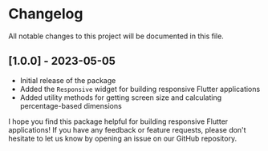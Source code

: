 # Changelog

All notable changes to this project will be documented in this file.

## [1.0.0] - 2023-05-05

- Initial release of the package
- Added the `Responsive` widget for building responsive Flutter applications
- Added utility methods for getting screen size and calculating percentage-based dimensions

I hope you find this package helpful for building responsive Flutter applications! If you have any feedback or feature requests, please don't hesitate to let us know by opening an issue on our GitHub repository.
